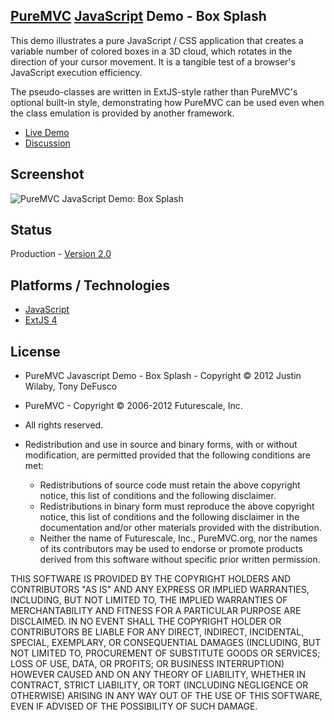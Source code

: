 ## [PureMVC](http://puremvc.github.com/) [JavaScript](https://github.com/PureMVC/puremvc-js-multicore-framework/wiki) Demo - Box Splash
This demo illustrates a pure JavaScript / CSS application that creates a variable number of colored boxes in a 3D cloud, which rotates in the direction of your cursor movement. It is a tangible test of a browser's JavaScript execution efficiency.

The pseudo-classes are written in ExtJS-style rather than PureMVC's optional built-in style, demonstrating how PureMVC can be used even when the class emulation is provided by another framework.

* [Live Demo](http://puremvc.org/pages/demos/JS/Demo_JS_BoxSplash/extjs4)
* [Discussion](http://forums.puremvc.org/index.php?topic=1638.0)

## Screenshot
![PureMVC JavaScript Demo: Box Splash](http://puremvc.org/pages/images/screenshots/PureMVC-Shot-JS-BoxSplash.png)

## Status
Production - [Version 2.0](https://github.com/PureMVC/puremvc-js-demo-boxsplash/blob/master/VERSION)

## Platforms / Technologies
* [JavaScript](http://en.wikipedia.org/wiki/JavaScript)
* [ExtJS 4](http://www.sencha.com/)

## License
* PureMVC Javascript Demo - Box Splash - Copyright © 2012 Justin Wilaby, Tony DeFusco 
* PureMVC - Copyright © 2006-2012 Futurescale, Inc.
* All rights reserved.

* Redistribution and use in source and binary forms, with or without modification, are permitted provided that the following conditions are met:

  * Redistributions of source code must retain the above copyright notice, this list of conditions and the following disclaimer.
  * Redistributions in binary form must reproduce the above copyright notice, this list of conditions and the following disclaimer in the documentation and/or other materials provided with the distribution.
  * Neither the name of Futurescale, Inc., PureMVC.org, nor the names of its contributors may be used to endorse or promote products derived from this software without specific prior written permission.

THIS SOFTWARE IS PROVIDED BY THE COPYRIGHT HOLDERS AND CONTRIBUTORS "AS IS" AND ANY EXPRESS OR IMPLIED WARRANTIES, INCLUDING, BUT NOT LIMITED TO, THE IMPLIED WARRANTIES OF MERCHANTABILITY AND FITNESS FOR A PARTICULAR PURPOSE ARE DISCLAIMED. IN NO EVENT SHALL THE COPYRIGHT HOLDER OR CONTRIBUTORS BE LIABLE FOR ANY DIRECT, INDIRECT, INCIDENTAL, SPECIAL, EXEMPLARY, OR CONSEQUENTIAL DAMAGES (INCLUDING, BUT NOT LIMITED TO, PROCUREMENT OF SUBSTITUTE GOODS OR SERVICES; LOSS OF USE, DATA, OR PROFITS; OR BUSINESS INTERRUPTION) HOWEVER CAUSED AND ON ANY THEORY OF LIABILITY, WHETHER IN CONTRACT, STRICT LIABILITY, OR TORT (INCLUDING NEGLIGENCE OR OTHERWISE) ARISING IN ANY WAY OUT OF THE USE OF THIS SOFTWARE, EVEN IF ADVISED OF THE POSSIBILITY OF SUCH DAMAGE.
